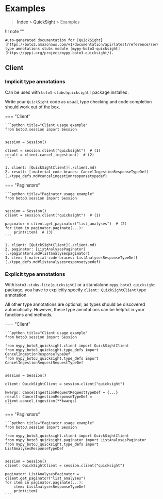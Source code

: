 # Examples

> [Index](../README.md) > [QuickSight](./README.md) > Examples

!!! note ""

    Auto-generated documentation for [QuickSight](https://boto3.amazonaws.com/v1/documentation/api/latest/reference/services/quicksight.html#QuickSight)
    type annotations stubs module [mypy-boto3-quicksight](https://pypi.org/project/mypy-boto3-quicksight/).

## Client

### Implicit type annotations

Can be used with `boto3-stubs[quicksight]` package installed.

Write your `QuickSight` code as usual,
type checking and code completion should work out of the box.


=== "Client"

    ```python title="Client usage example"
    from boto3.session import Session


    session = Session()

    client = session.client("quicksight")  # (1)
    result = client.cancel_ingestion()  # (2)
    ```

    1. client: [QuickSightClient](./client.md)
    2. result: [:material-code-braces: CancelIngestionResponseTypeDef](./type_defs.md#cancelingestionresponsetypedef) 



=== "Paginators"

    ```python title="Paginator usage example"
    from boto3.session import Session


    session = Session()
    client = session.client("quicksight")  # (1)

    paginator = client.get_paginator("list_analyses")  # (2)
    for item in paginator.paginate(...):
        print(item)  # (3)
    ```

    1. client: [QuickSightClient](./client.md)
    2. paginator: [ListAnalysesPaginator](./paginators.md#listanalysespaginator)
    3. item: [:material-code-braces: ListAnalysesResponseTypeDef](./type_defs.md#listanalysesresponsetypedef) 




### Explicit type annotations

With `boto3-stubs-lite[quicksight]`
or a standalone `mypy_boto3_quicksight` package, you have to explicitly specify `client: QuickSightClient` type annotation.

All other type annotations are optional, as types should be discovered automatically.
However, these type annotations can be helpful in your functions and methods.


=== "Client"

    ```python title="Client usage example"
    from boto3.session import Session

    from mypy_boto3_quicksight.client import QuickSightClient
    from mypy_boto3_quicksight.type_defs import CancelIngestionResponseTypeDef
    from mypy_boto3_quicksight.type_defs import CancelIngestionRequestRequestTypeDef


    session = Session()

    client: QuickSightClient = session.client("quicksight")

    kwargs: CancelIngestionRequestRequestTypeDef = {...}
    result: CancelIngestionResponseTypeDef = client.cancel_ingestion(**kwargs)
    ```



=== "Paginators"

    ```python title="Paginator usage example"
    from boto3.session import Session

    from mypy_boto3_quicksight.client import QuickSightClient
    from mypy_boto3_quicksight.paginator import ListAnalysesPaginator
    from mypy_boto3_quicksight.type_defs import ListAnalysesResponseTypeDef


    session = Session()
    client: QuickSightClient = session.client("quicksight")

    paginator: ListAnalysesPaginator = client.get_paginator("list_analyses")
    for item in paginator.paginate(...):
        item: ListAnalysesResponseTypeDef
        print(item)
    ```




